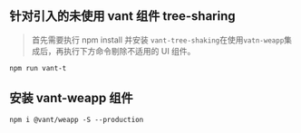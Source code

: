 ## 针对引入的未使用 vant 组件 tree-sharing

> 首先需要执行 npm install 并安装 `vant-tree-shaking`在使用`vatn-weapp`集成后，再执行下方命令剔除不适用的 UI 组件。

```shell
npm run vant-t
```

## 安装 vant-weapp 组件

```shell
npm i @vant/weapp -S --production
```
